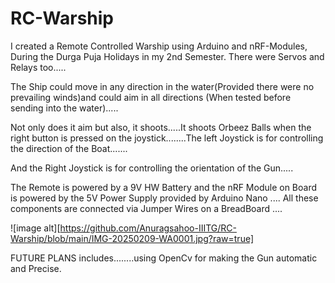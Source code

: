 # RC-Warship
I created a Remote Controlled Warship using Arduino and nRF-Modules, During the Durga Puja Holidays in my 2nd Semester.
There were Servos and Relays too.....


The Ship could move in any direction in the water(Provided there were no prevailing winds)and could aim in all directions (When tested before sending into the water).....

Not only does it aim but also, it shoots.....It shoots Orbeez Balls when the right button is pressed on the joystick........The left Joystick is for controlling the direction of the Boat.......


And the Right Joystick is for controlling the orientation of the Gun.....

The Remote is powered by a 9V HW Battery and the nRF Module on Board is powered by the 5V Power Supply provided by Arduino Nano .... All these components are connected via Jumper Wires on a BreadBoard ....

![image alt][https://github.com/Anuragsahoo-IIITG/RC-Warship/blob/main/IMG-20250209-WA0001.jpg?raw=true]

FUTURE PLANS includes........using OpenCv for making the Gun automatic and Precise.
